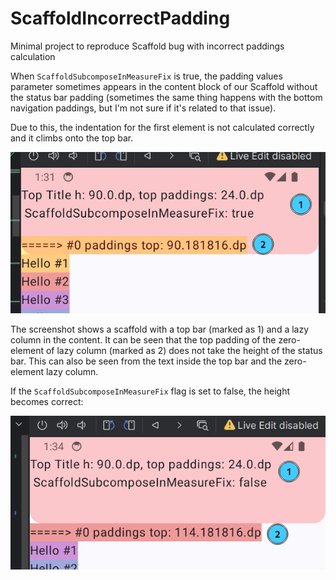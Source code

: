 # ScaffoldIncorrectPadding
Minimal project to reproduce Scaffold bug with incorrect paddings calculation

When `ScaffoldSubcomposeInMeasureFix` is true, the padding values parameter sometimes appears in the 
content block of our Scaffold without the status bar padding
(sometimes the same thing happens with the bottom navigation paddings, but I'm not sure if it's related to that issue).

Due to this, the indentation for the first element is not calculated correctly and it climbs onto the top bar.

![incorrect_padding.png](./incorrect_padding.png)

The screenshot shows a scaffold with a top bar (marked as 1) and a lazy column in the content.
It can be seen that the top padding of the zero-element of lazy column (marked as 2) does not 
take the height of the status bar. This can also be seen from the text inside the top bar and the 
zero-element lazy column.

If the `ScaffoldSubcomposeInMeasureFix` flag is set to false, the height becomes correct:

![correct_padding.png](./correct_padding.png)

